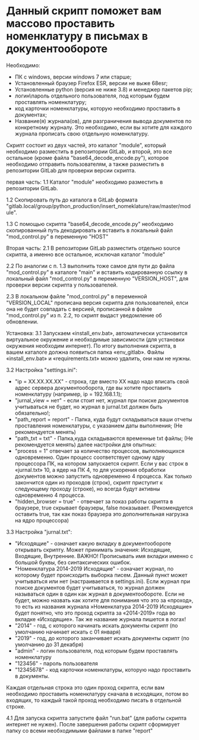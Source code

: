 # Данный скрипт поможет вам массово проставить номенклатуру в письмах в документообороте

Необходимо:
- ПК с windows, версии windows 7 или старше;
- Установленный браузер Firefox ESR, версии не выже 68esr;
- Установленные python (версия не ниже 3.8) и менеджер пакетов pip;
- логин\пароль отдельного пользователя, под которым будем проставлять номенклатуру;
- код карточки номенклатуры, которую необходимо проставить в документах;
- Название(я) журнала(ов), для разграничения вывода документов по конкретному журналу. Это необходимо, если вы хотите для каждого журнала прописать свою отдельную номенклатуру.

Скрипт состоит из двух частей, это каталог "module", который необходимо разместить в репозитории GitLab, и второй, это все остальное (кроме файла "base64_decode_encode.py"), которое необходимо отправить пользователям, а также разместить в репозитории GitLab для проверки версии скрипта.

первая часть:
1.1 Каталог "module" необходимо разместить в репозитории GitLab.

1.2 Скопировать путь до каталога в GitLab формата "gitlab.local/group/python_production/insert_nomeklature/raw/master/module".

1.3 С помощью скрипта "base64_decode_encode.py" необходимо скопированный путь декодировать и вставить в локальный файл "mod_control.py" в переменную "HOST"

Вторая часть:
2.1 В репозитории GitLab разместить отдельно source скрипта, а именно все остальное, исключая каталог "module"

2.2 По аналогии с п. 1.3 выполнить тоже самое для пути до файла "mod_control.py" в каталоге "main" и вставить кодированную ссылку в локальный файл "mod_control.py" в переменную "VERSION_HOST", для проверки версии скрипта у пользователей.

2.3 В локальном файле "mod_control.py" в переменной "VERSION_LOCAL" прописана версия скрипта для пользователей, елси она не будет совпадать с версией, прописанной в файле "mod_control.py" из п. 2.2, то скрипт выдаст уведомление об обновлении.

Установка:
3.1 Запускаем «install_env.bat», автоматически установится виртуальное окружение и необходимые зависимости (для установки окружения необходим интернет). По итогу выполнения скрипта, в вашем каталоге должна появиться папка «env_gitlab». Файлы «install_env.bat» и «requirements.txt» можно удалить, они нам не нужны.

3.2 Настройка "settings.ini":

- "ip = ХХ.XX.ХХ.XХ" - строка, где вместо XX надо надо вписать свой адрес сервера документооборота, где вы хотите проставить номенклатуру (например, ip = 192.168.1.1);
- "jurnal_view = нет" - если стоит нет, журнал при поиске документов учитываться не будет, но журнал в jurnal.txt должен быть обязательно!;
- "path_report = report" - Папка, куда будут складываться ваши отчеты проставления номенклатуры, с указанием даты выполнения; (Не рекомендуется менять)
- "path_txt = txt" - Папка,куда складываются временные txt файлы; (Не рекомендуется менять)
далее настройки для опытных:
- "process = 1" отвечает за количество процессов, выполняющихся одновременно. Один процесс соответствует одному ядру процессора ПК, на котором запускается скрипт. Если у вас строк в «jurnal.txt» 10, а ядер на ПК 4, то для ускорения обработки документов можно запустить одновременно 4 процесса. Как только закончится один из проходов (строк), скрипт приступит к следующему проходу (строке), но всегда будут активны одновременно 4 процесса.
- "hidden_browser = true" - отвечает за показ работы скрипта в браузере, true скрывает браузеры, false показывает. (Рекомендуется оставить true, так как показ браузера это дополнительная нагрузка на ядро процессора)

3.3 Настройка "jurnal.txt":

- "Исходящие" - означает какую вкладку в документообороте открывать скрипту. Может принимать значения: Исходящие, Входящие, Внутренние. ВАЖНО! Прописывать имя вкладки именно с большой буквы, без синтаксических ошибок.
- "Номенклатура 2014-2019 Исходящие" - означает журнал, по которому будет происходить выборка писем. Данный пункт может учитываться или нет (настраивается в settings.ini). Если журнал при поиске документов будет учитываться, то журнал должен называться один в один как журнал в документообороте. Если не будет, можно назвать как хотите для понимания что это за «проход», то есть из названия журнала »Номенклатура 2014-2019 Исходящие» будет понятно, что это проход скрипта за «2014-2019» года во вкладке «Исходящие». Так же название журнала пишется в логах!
- "2014" - год, с которого начинать искать документы скрипт (по умолчанию начинает искать с 01 января)
- "2019" - год, до которого заканчивает искать документы скрипт (по умолчанию до 31 декабря)
- "admin" - логин пользователя, под которым будем проставлять номенклатуру
- "123456" - пароль пользователя
- "12345678" - код карточки номенклатуры, которую надо проставить в документы.

Каждая отдельная строка это один проход скрипта, если вам необходимо проставить номенклатуру сначала в исходящих, потом во входящих, то каждый такой проход необходимо писать в отдельной строке.

4.1 Для запуска скрипта запустите файл "run.bat" (для работы скрипта интернет не нужен). После завершения работы скрипт сформирует папку со всеми необходимыми файлами в папке "report"